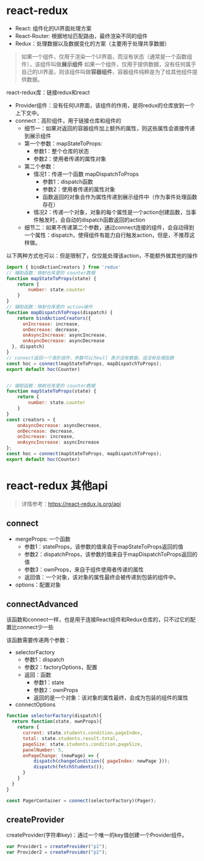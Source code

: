 # react-redux

- React: 组件化的UI界面处理方案
- React-Router: 根据地址匹配路由，最终渲染不同的组件
- Redux：处理数据以及数据变化的方案（主要用于处理共享数据）

> 如果一个组件，仅用于渲染一个UI界面，而没有状态（通常是一个函数组件），该组件叫做**展示组件**
> 如果一个组件，仅用于提供数据，没有任何属于自己的UI界面，则该组件叫做**容器组件**，容器组件纯粹是为了给其他组件提供数据。


react-redux库：链接redux和react

- Provider组件：没有任何UI界面，该组件的作用，是将redux的仓库放到一个上下文中。
- connect：高阶组件，用于链接仓库和组件的
  - 细节一：如果对返回的容器组件加上额外的属性，则这些属性会直接传递到展示组件
  - 第一个参数：mapStateToProps:
    - 参数1：整个仓库的状态
    - 参数2：使用者传递的属性对象
  - 第二个参数：
    - 情况1：传递一个函数 mapDispatchToProps
      - 参数1：dispatch函数
      - 参数2：使用者传递的属性对象
      - 函数返回的对象会作为属性传递到展示组件中（作为事件处理函数存在）
    - 情况2：传递一个对象，对象的每个属性是一个action创建函数，当事件触发时，会自动的dispatch函数返回的action
  - 细节二：如果不传递第二个参数，通过connect连接的组件，会自动得到一个属性：dispatch，使得组件有能力自行触发action，但是，不推荐这样做。

以下两种方式也可以：但是限制了，仅仅能处理该action，不能额外做其他的操作

```js
import { bindActionCreators } from 'redux'
// 辅助函数：映射仓库里的 counter数据
function mapStateToProps(state) {
    return {
        number: state.counter
    }
}
// 辅助函数：映射仓库里的 action操作
function mapDispatchToProps(dispatch) {
    return bindActionCreators({
      onIncrease: increase,
      onDecrease: decrease,
      onAsyncIncrease: asyncIncrease,
      onAsyncDecrease: asyncDecrease
  }, dispatch)
}
// connect返回一个高阶组件，参数可以为null 表示没有数据，或没有处理函数
const hoc = connect(mapStateToProps, mapDispatchToProps);
export default hoc(Counter)
```

```js

// 辅助函数：映射仓库里的 counter数据
function mapStateToProps(state) {
    return {
        number: state.counter
    }
}
const creators = {
    onAsyncDecrease: asyncDecrease,
    onDecrease: decrease,
    onIncrease: increase,
    onAsyncIncrease: asyncIncrease
};
const hoc = connect(mapStateToProps, mapDispatchToProps);
export default hoc(Counter)
```

# react-redux 其他api

> 详情参考：https://react-redux.js.org/api

## connect

- mergeProps: 一个函数
  - 参数1：stateProps，该参数的值来自于mapStateToProps返回的值
  - 参数2：dispatchProps，该参数的值来自于mapDispatchToProps返回的值
  - 参数3：ownProps，来自于组件使用者传递的属性
  - 返回值：一个对象，该对象的属性最终会被传递到包装的组件中。
- options：配置对象

## connectAdvanced

该函数和connect一样，也是用于连接React组件和Redux仓库的，只不过它的配置比connect少一些

该函数需要传递两个参数：

- selectorFactory
  - 参数1：dispatch
  - 参数2：factoryOptions，配置
  - 返回：函数
    - 参数1：state
    - 参数2：ownProps
    - 返回的是一个对象：该对象的属性最终，会成为包装的组件的属性
- connectOptions

```js
function selectorFactory(dispatch){
  return function(state, ownProps){
    return {
      current: state.students.condition.pageIndex,
      total: state.students.result.total,
      pageSize: state.students.condition.pageSize,
      panelNumber: 5,
      onPageChange: (newPage) => {
          dispatch(changeCondition({ pageIndex: newPage }));
          dispatch(fetchStudents());
      }
    }
  }
}

const PagerContainer = connect(selectorFactory)(Pager);
```

## createProvider

createProvider(字符串key)：通过一个唯一的key值创建一个Provider组件。

```js
var Provider1 = createProvider("p1");
var Provider2 = createProvider("p2");
```